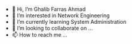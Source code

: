 - 👋 Hi, I’m Ghalib Farras Ahmad 
- 👀 I’m interested in Network Engineering
- 🌱 I’m currently learning System Administration
- 💞️ I’m looking to collaborate on ...
- 📫 How to reach me ...

<!---
nanonanonuggat/nanonanonuggat is a ✨ special ✨ repository because its `README.md` (this file) appears on your GitHub profile.
You can click the Preview link to take a look at your changes.
--->
